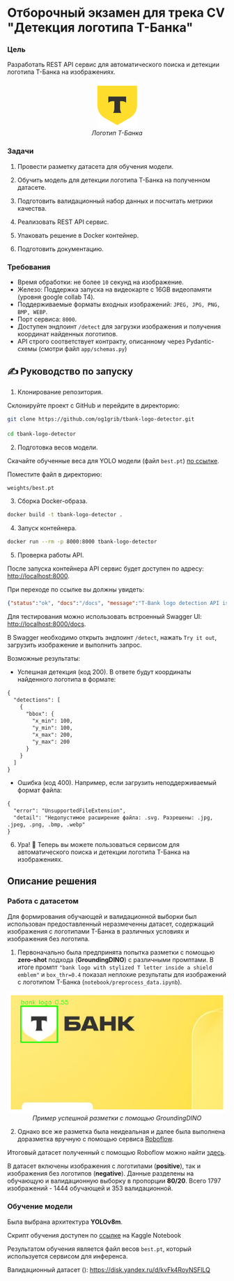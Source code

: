 # Отборочный экзамен для трека CV "Детекция логотипа Т-Банка"

### Цель

Разработать REST API сервис для автоматического поиска и детекции логотипа Т-Банка на изображениях.

<p align="center">
  <img src="docs/t-bank-logo.png"/>
  <br/>
  <em>Логотип Т-Банка</em>
</p>

### Задачи

1. Провести разметку датасета для обучения модели.

2. Обучить модель для детекции логотипа Т-Банка на полученном датасете.

3. Подготовить валидационный набор данных и посчитать метрики качества.

4. Реализовать REST API сервис.

5. Упаковать решение в Docker контейнер.

6. Подготовить документацию.

### Требования

* Время обработки: не более `10` секунд на изображение.
* Железо: Поддержка запуска на видеокарте с 16GB видеопамяти (уровня google collab T4).
* Поддерживаемые форматы входных изображений: `JPEG, JPG, PNG, BMP, WEBP`.
* Порт сервиса: `8000`.
* Доступен эндпоинт `/detect` для загрузки изображения и получения координат найденных логотипов.
* API строго соответствует контракту, описанному через Pydantic-схемы (смотри файл `app/schemas.py`)


## ✍️ Руководство по запуску

1. Клонирование репозитория.

Склонируйте проект с GitHub и перейдите в директорию:

```bash
git clone https://github.com/og1grib/tbank-logo-detector.git

cd tbank-logo-detector
```

2. Подготовка весов модели.

Скачайте обученные веса для YOLO модели (файл `best.pt`) [по ссылке](https://disk.yandex.ru/d/cdiki5BBrG2OvQ). 

Поместите файл в директорию:

```bash
weights/best.pt
```

3. Сборка Docker-образа.

```bash
docker build -t tbank-logo-detector .
```

4. Запуск контейнера.

```bash
docker run --rm -p 8000:8000 tbank-logo-detector
```

5. Проверка работы API.

После запуска контейнера API сервис будет доступен по адресу: [http://localhost:8000](http://localhost:8000). 

При переходе по ссылке вы должны увидеть:  
```json
{"status":"ok", "docs":"/docs", "message":"T-Bank logo detection API is running"}
```

Для тестирования можно использовать встроенный Swagger UI: [http://localhost:8000/docs](http://localhost:8000/docs). 

В Swagger необходимо открыть эндпоинт `/detect`, нажать `Try it out`, загрузить изображение и выполнить запрос.

Возможные результаты:

* Успешная детекция (код 200). В ответе будут координаты найденного логотипа в формате:

```
{
  "detections": [
    {
      "bbox": {
        "x_min": 100,
        "y_min": 100,
        "x_max": 200,
        "y_max": 200
      }
    }
  ]
}
```

* Ошибка (код 400). Например, если загрузить неподдерживаемый формат файла:

```
{
  "error": "UnsupportedFileExtension",
  "detail": "Недопустимое расширение файла: .svg. Разрешены: .jpg, .jpeg, .png, .bmp, .webp"
}
```

6. Ура! 🎉 Теперь вы можете пользоваться сервисом для автоматического поиска и детекции логотипа Т-Банка на изображениях.  


## Описание решения

### Работа с датасетом

Для формирования обучающей и валидационной выборки был использован предоставленный неразмеченны датасет, содержащий изображения с логотипами Т-Банка в различных условиях и изображения без логотипа.

1. Первоначально была предпринята попытка разметки с помощью **zero-shot** подхода (**GroundingDINO**) с различными промптами. В итоге промпт `"bank logo with stylized T letter inside a shield emblem"` и `box_thr=0.4` показал неплохие результаты для изображений с логотипом Т-Банка (`notebook/preprocess_data.ipynb`).


<p align="center">
  <img src="docs/output.png"/>
  <br/>
  <em>Пример успешной разметки с помощью GroundingDINO</em>
</p>


2. Однако все же разметка была неидеальная и далее была выполнена доразметка вручную с помощью сервиса [Roboflow](https://roboflow.com/).

Итоговый датасет полученный с помощью Roboflow можно найти [здесь](https://app.roboflow.com/grigorii-byskz/my-first-project-hkgjz/2). 

В датасет включены изображения с логотипами (**positive**), так и изображения без логотипов (**negative**). Данные разделены на обучающую и валидационную выборку в пропорции **80/20**. Всего 1797 изображений - 1444 обучающей и 353 валидационной. 

### Обучение модели

Была выбрана архитектура **YOLOv8m**.

Скрипт обучения доступен по [ссылке](https://www.kaggle.com/code/grishagerasimov01/tbank-yolo-logo-detection) на Kaggle Notebook

Результатом обучения является файл весов `best.pt`, который используется сервисом для инференса.

Валидационный датасет (): https://disk.yandex.ru/d/kvFk4RoyNSFlLQ


<!-- 






### Ожидаемый формат решения

Дополнительно в `README.md` необходимо описать подход к решению задачи с достаточной степенью подробности.

Так же вам необходимо реализовать скрипт валидации качества решения и подсчета метрик на отобранных и размеченных примерах. Для оценки воспроизводимости результата валидационную выборку необходимо по аналогии с моделью выложить в открытый доступ (github и/или открытый файлообменник).

### Критерии оценивания

2. **Техническое качество (25%)**
   * Качество кода и архитектуры
   * Обработка ошибок
   * Производительность (время обработки)
   * Использование best practices
3. **Документация (40%)**
   * Качество README.md
   * Подробное описание подхода к решению
   * Описание процесса работы с данными в процессе подготовки к решению.
   * Инструкции по запуску и использованию
   * Результаты работы модели на вашей валидационной выборке (с отрисоваными результатами детекции)
4. **Дополнительные (в свободном формате) (10%)**
   * Предложения альтернативных подходов к решению
   * Проведенный анализ проблем решения и рассуждения по возможности их решения
   * Проведенный анализ производительности решения и предложение вариантов по его ускорению

### Подсказки

* Документируйте свои эксперименты и выбор подхода в процессе работы.
* Обращайте внимание на качество оформления `README.md`, пишите свои шаги по решению максимально подробно, документация будет проверяться в первую очередь.

Удачи!